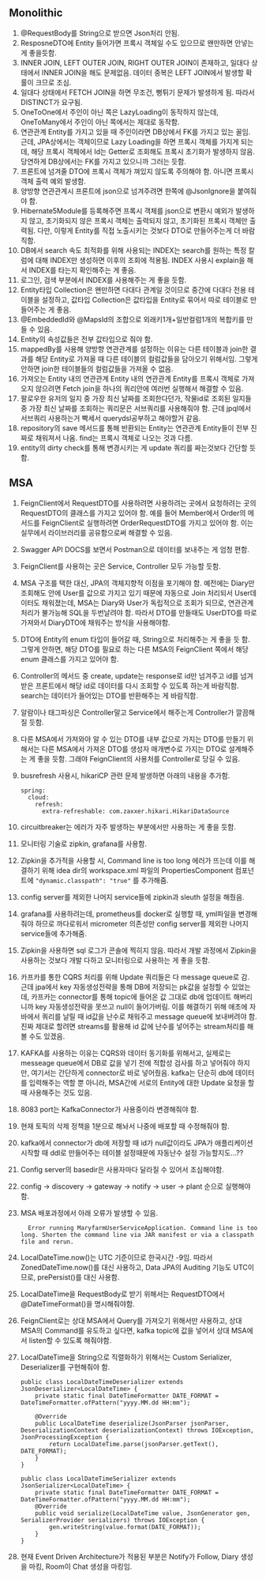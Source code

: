 ## Monolithic

1. @RequestBody를 String으로 받으면 Json처리 안됨.
2. ResposneDTO에 Entity 들어가면 프록시 객체일 수도 있으므로 왠만하면 안넣는게 좋을듯함.
3. INNER JOIN, LEFT OUTER JOIN, RIGHT OUTER JOIN이 존재하고, 일대다 상태에서 INNER JOIN을 해도 문제없음. 데이터 중복은 LEFT JOIN에서 발생할 확률이 크므로 조심.
4. 일대다 상태에서 FETCH JOIN을 하면 무조건, 뻥튀기 문제가 발생하게 됨. 따라서 DISTINCT가 요구됨.
5. OneToOne에서 주인이 아닌 쪽은 LazyLoading이 동작하지 않는데, OneToMany에서 주인이 아닌 쪽에서는 제대로 동작함.
6. 연관관계 Entity를 가지고 있을 때 주인이라면 DB상에서 FK를 가지고 있는 꼴임. 근데, JPA상에서는 객체이므로 Lazy Loading을 하면 프록시 객체를 가지게 되는데, 해당 프록시 객체에서 Id는 Getter로 조회해도 프록시 초기화가 발생하지 않음. 당연하게 DB상에서는 FK를 가지고 있으니까 그러는 듯함.
7. 프론트에 넘겨줄 DTO에 프록시 객체가 껴있지 않도록 주의해야 함. 아니면 프록시 객체 출력 예외 발생함.
8. 양방향 연관관계시 프론트에 json으로 넘겨주려면 한쪽에 @JsonIgnore을 붙여줘야 함.
9. Hibernate5Module를 등록해주면 프록시 객체를 json으로 변환시 예외가 발생하지 않고, 초기화되지 않은 프록시 객체는 출력되지 않고, 초기화된 프록시 객체만 출력됨. 다만, 이렇게 Entity를 직접 노출시키는 것보다 DTO로 만들어주는게 더 바람직함.
10. DB에서 search 속도 최적화를 위해 사용되는 INDEX는 search를 원하는 특정 칼럼에 대해 INDEX만 생성하면 이후의 조회에 적용됨. INDEX 사용시 explain을 해서 INDEX를 타는지 확인해주는 게 좋음.
11. 로그인, 검색 부분에서 INDEX를 사용해주는 게 좋을 듯함.
12. Entity타입 Collection은 왠만하면 다대다 관계일 것이므로 중간에 다대다 전용 테이블을 설정하고, 값타입 Collection은 값타입을 Entity로 묶어서 따로 테이블로 만들어주는 게 좋음.
13. @EmbeddedId와 @MapsId의 조합으로 외래키1개+일반컬럼1개의 복합키를 만들 수 있음.
14. Entity의 속성값들은 전부 값타입으로 줘야 함.
15. mappedBy를 사용해 양방향 연관관계를 설정하는 이유는 다른 테이블과 join한 결과를 해당 Entity로 가져올 때 다른 테이블의 컬럼값들을 담아오기 위해서임. 그렇게 안하면 join한 테이블들의 컬럼값들을 가져올 수 없음.
16. 가져오는 Entity 내의 연관관계 Entity 내의 연관관계 Entity를 프록시 객체로 가져오지 않으려면 Fetch join을 하나의 쿼리안에 여러번 실행해서 해결할 수 있음.
17. 팔로우한 유저의 일지 중 가장 최신 날짜를 조회한다던가, 작물id로 조회된 일지들 중 가장 최신 날짜를 조회하는 쿼리문은 서브쿼리를 사용해줘야 함. 근데 jpql에서 서브쿼리 사용하는거 빡세서 querydsl공부하고 해야할거 같음.
18. repository의 save 메서드를 통해 반환되는 Entity는 연관관계 Entity들이 전부 진짜로 채워져서 나옴. find는 프록시 객체로 나오는 것과 다름.
19. entity의 dirty check를 통해 변경시키는 게 update 쿼리를 짜는것보다 간단할 듯함.

## MSA

1.  FeignClient에서 RequestDTO를 사용하려면 사용하려는 곳에서 요청하려는 곳의 RequestDTO의 클래스를 가지고 있어야 함. 예를 들어 Member에서 Order의 메서드를 FeignClient로 실행하려면 OrderRequestDTO를 가지고 있어야 함. 이는 실무에서 라이브러리를 공유함으로써 해결할 수 있음.
2.  Swagger API DOCS를 보면서 Postman으로 데이터를 보내주는 게 엄청 편함.
3.  FeignClient를 사용하는 곳은 Service, Controller 모두 가능할 듯함.
4.  MSA 구조를 택한 대신, JPA의 객체지향적 이점을 포기해야 함. 예전에는 Diary만 조회해도 안에 User를 값으로 가지고 있기 때문에 자동으로 Join 처리되서
    User데이터도 채워졌는데, MSA는 Diary와 User가 독립적으로 조회가 되므로, 연관관계 처리가 불가능해 SQL을 두번날려야 함. 따라서 DTO를 만들때도 UserDTO를 따로 가져와서
    DiaryDTO에 채워주는 방식을 사용해야함.
5.  DTO에 Entity의 enum 타입이 들어갈 때, String으로 처리해주는 게 좋을 듯 함. 그렇게 안하면, 해당 DTO를 필요로 하는 다른 MSA의 FeignClient 쪽에서 해당 enum 클래스를 가지고 있어야 함.
6.  Controller의 메서드 중 create, update는 response로 id만 넘겨주고 id를 넘겨받은 프론트에서 해당 id로 데이터를 다시 조회할 수 있도록 하는게 바람직함. search는 데이터가 들어있는 DTO를 반환해주는 게 바람직함.
7.  알람이나 태그파싱은 Controller말고 Service에서 해주는게 Controller가 깔끔해질 듯함.
8.  다른 MSA에서 가져와야 알 수 있는 DTO를 내부 값으로 가지는 DTO를 만들기 위해서는 다른 MSA에서 가져온 DTO를 생성자 매개변수로 가지는 DTO로 설계해주는 게 좋을 듯함. 그래야 FeignClient의 사용처를 Controller로 당길 수 있음.
9.  busrefresh 사용시, hikariCP 관련 문제 발생하면 아래의 내용을 추가함.
    ```
    spring:
      cloud:
        refresh:
          extra-refreshable: com.zaxxer.hikari.HikariDataSource
    ```
10. circuitbreaker는 에러가 자주 발생하는 부분에서만 사용하는 게 좋을 듯함.
11. 모니터링 기술로 zipkin, grafana를 사용함.
12. Zipkin을 추가적을 사용할 시, Command line is too long 에러가 뜨는데 이를 해결하기 위해 idea dir의 workspace.xml 파일의 PropertiesComponent 컴포넌트에 `"dynamic.classpath": "true"` 를 추가해줌.
13. config server를 제외한 나머지 service들에 zipkin과 sleuth 설정을 해줬음.
14. grafana를 사용하려는데, prometheus를 docker로 실행할 때, yml파일을 변경해줘야 하므로 까다로워서 micrometer 의존성만 config server를 제외한 나머지 service들에 추가해줌.
15. Zipkin을 사용하면 sql 로그가 콘솔에 찍히지 않음. 따라서 개발 과정에서 Zipkin을 사용하는 것보다 개발 다하고 모니터링으로 사용하는 게 좋을 듯함.
16. 카프카를 통한 CQRS 처리를 위해 Update 쿼리들은 다 message queue로 감. 근데 jpa에서 key 자동생성전략을 통해 DB에 저장되는 pk값을 설정할 수 있었는데, 카프카는 connector를 통해 topic에 들어온 값 그대로 db에 업데이트 해버리니까 key 자동생성전략을 못쓰고 null이 들어가버림. 이를 해결하기 위해 애초에 자바에서 쿼리를 날릴 때 id값을 난수로 채워주고 message queue에 보내버려야 함. 진짜 제대로 할려면 streams를 활용해 id 값에 난수를 넣어주는 stream처리를 해볼 수도 있겠음.
17. KAFKA를 사용하는 이유는 CQRS와 데이터 동기화를 위해서고, 실제로는 messeage queue에서 DB로 값을 넣기 전에 적합성 검사를 하고 넣어줘야 하지만, 여기서는 간단하게 connector로 바로 넣어줬음. kafka는 단순히 db에 데이터를 입력해주는 역할 뿐 아니라, MSA간에 서로의 Entity에 대한 Update 요청을 할 때 사용해주는 것도 있음.
18. 8083 port는 KafkaConnector가 사용중이라 변경해줘야 함.
19. 현재 토픽의 삭제 정책을 1분으로 해놔서 나중에 배포할 때 수정해줘야 함.
20. kafka에서 connector가 db에 저장할 때 id가 null값이라도 JPA가 애플리케이션 시작할 때 ddl로 만들어주는 테이블 설정때문에 자동난수 설정 가능할지도...??
21. Config server의 basedir은 사용자마다 달라질 수 있어서 조심해야함.
22. config -> discovery -> gateway -> notify -> user -> plant 순으로 실행해야 함.
23. MSA 배포과정에서 아래 오류가 발생할 수 있음.
    ```
      Error running MaryfarmUserServiceApplication. Command line is too long. Shorten the command line via JAR manifest or via a classpath file and rerun.
    ```
24. LocalDateTime.now()는 UTC 기준이므로 한국시간 -9임. 따라서 ZonedDateTime.now()를 대신 사용하고, Data JPA의 Auditing 기능도 UTC이므로, prePersist()를 대신 사용함.
25. LocalDateTime을 RequestBody로 받기 위해서는 RequestDTO에서 @DateTimeFormat()을 명시해줘야함.
26. FeignClient로는 상대 MSA에서 Query를 가져오기 위해서만 사용하고, 상대 MSA의 Command를 유도하고 싶다면, kafka topic에 값을 넣어서
    상대 MSA에서 listen할 수 있도록 해줘야함.
27. LocalDateTime을 String으로 직렬화하기 위해서는 Custom Serializer, Deserializer를 구현해줘야 함.

    ```
    public class LocalDateTimeDeserializer extends JsonDeserializer<LocalDateTime> {
        private static final DateTimeFormatter DATE_FORMAT = DateTimeFormatter.ofPattern("yyyy.MM.dd HH:mm");

        @Override
        public LocalDateTime deserialize(JsonParser jsonParser, DeserializationContext deserializationContext) throws IOException, JsonProcessingException {
            return LocalDateTime.parse(jsonParser.getText(), DATE_FORMAT);
        }
    }
    ```

    ```
    public class LocalDateTimeSerializer extends JsonSerializer<LocalDateTime> {
        private static final DateTimeFormatter DATE_FORMAT = DateTimeFormatter.ofPattern("yyyy.MM.dd HH:mm");
        @Override
        public void serialize(LocalDateTime value, JsonGenerator gen, SerializerProvider serializers) throws IOException {
            gen.writeString(value.format(DATE_FORMAT));
        }
    }
    ```

28. 현재 Event Driven Architecture가 적용된 부분은 Notify가 Follow, Diary 생성을 마킹, Room이 Chat 생성을 마킹임.
